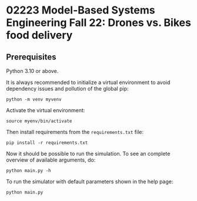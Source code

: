 # 02223 Model-Based Systems Engineering Fall 22: Drones vs. Bikes food delivery
## Prerequisites

Python 3.10 or above.


It is always recommended to initialize a virtual environment to avoid dependency issues and pollution of the global pip:

`python -m venv myvenv`

Activate the virtual environment:

`source myenv/bin/activate`

Then install requirements from the `requirements.txt` file:

`pip install -r requirements.txt`

Now it should be possible to run the simulation.
To see an complete overview of available arguments, do:

`python main.py -h`

To run the simulator with default parameters shown in the help page:

`python main.py`